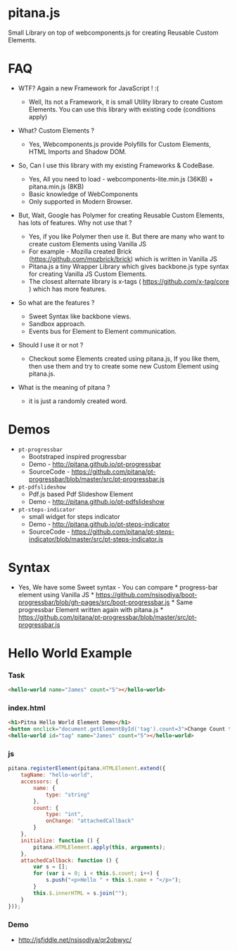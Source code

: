 # pitana.js
Small Library on top of webcomponents.js for creating Reusable Custom Elements.

# FAQ

* WTF? Again a new Framework for JavaScript ! :(
    * Well, Its not a Framework, it is small Utility library to create Custom Elements. 
    You can use this library with existing code (conditions apply)
* What? Custom Elements ?
    * Yes, Webcomponents.js provide Polyfills for Custom Elements, HTML Imports and Shadow DOM.
* So, Can I use this library with my existing Frameworks & CodeBase.
    * Yes, All you need to load - webcomponents-lite.min.js (36KB) + pitana.min.js (8KB)
    * Basic knowledge of WebComponents
    * Only supported in Modern Browser.
* But, Wait, Google has Polymer for creating Reusable Custom Elements, has lots of features. Why not use that ?
    * Yes, if you like Polymer then use it. But there are many who want to create custom Elements using Vanilla JS
    * For example - Mozilla created Brick (https://github.com/mozbrick/brick) which is written in Vanilla JS
    * Pitana.js a tiny Wrapper Library which gives backbone.js type syntax for creating Vanilla JS Custom Elements.
    * The closest alternate library is x-tags ( https://github.com/x-tag/core ) which has more features.
* So what are the features ?
    * Sweet Syntax like backbone views.
    * Sandbox approach.
    * Events bus for Element to Element communication.
    
* Should I use it or not ?
    * Checkout some Elements created using pitana.js, If you like them, then use them and 
    try to create some new Custom Element using pitana.js.
    
* What is the meaning of pitana ?
    * it is just a randomly created word.


# Demos

* ```pt-progressbar```
   * Bootstraped inspired progressbar
   * Demo - http://pitana.github.io/pt-progressbar
   * SourceCode - https://github.com/pitana/pt-progressbar/blob/master/src/pt-progressbar.js
* ```pt-pdfslideshow```
   * Pdf.js based Pdf Slideshow Element
   * Demo - http://pitana.github.io/pt-pdfslideshow
* ```pt-steps-indicator```
   * small widget for steps indicator
   * Demo - http://pitana.github.io/pt-steps-indicator
   * SourceCode - https://github.com/pitana/pt-steps-indicator/blob/master/src/pt-steps-indicator.js

   

# Syntax

* Yes, We have some Sweet syntax - You can compare
      * progress-bar element using Vanilla JS
         * https://github.com/nsisodiya/boot-progressbar/blob/gh-pages/src/boot-progressbar.js
      * Same progressbar Element written again with pitana.js
         * https://github.com/pitana/pt-progressbar/blob/master/src/pt-progressbar.js


# Hello World Example

### Task
```html
<hello-world name="James" count="5"></hello-world>
```
### index.html

```html
<h1>Pitna Hello World Element Demo</h1>
<button onclick="document.getElementById('tag').count=3">Change Count to 3</button>
<hello-world id="tag" name="James" count="5"></hello-world>
```
### js

```js
pitana.registerElement(pitana.HTMLElement.extend({
    tagName: "hello-world",
    accessors: {
        name: {
            type: "string"
        },
        count: {
            type: "int",
            onChange: "attachedCallback"
        }
    },
    initialize: function () {
        pitana.HTMLElement.apply(this, arguments);
    },
    attachedCallback: function () {
        var s = [];
        for (var i = 0; i < this.$.count; i++) {
            s.push("<p>Hello " + this.$.name + "</p>");
        }
        this.$.innerHTML = s.join("");
    }
}));
```

### Demo
* http://jsfiddle.net/nsisodiya/qr2obwyc/
